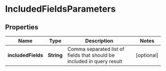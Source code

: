 # IncludedFieldsParameters

## Properties
Name | Type | Description | Notes
------------ | ------------- | ------------- | -------------
**includedFields** | **String** | Comma separated list of fields that should be included in query result |  [optional]
